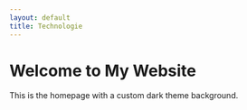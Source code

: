 ```yaml
---
layout: default
title: Technologie
---
```


<div class="background" style="background-image: url('/assets/images/bg1.jpg');">
  <h1>Welcome to My Website</h1>
  <p>This is the homepage with a custom dark theme background.</p>
</div>
